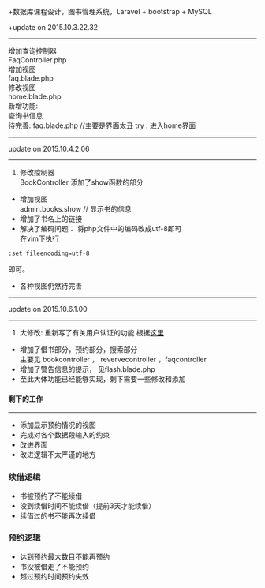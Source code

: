 +数据库课程设计，图书管理系统，Laravel + bootstrap + MySQL

+update on 2015.10.3.22.32

---
增加查询控制器  
FaqController.php  
增加视图  
faq.blade.php  
修改视图  
home.blade.php  
新增功能:  
查询书信息  
待完善: faq.blade.php //主要是界面太丑
try :  进入home界面

---

update on 2015.10.4.2.06

---
1. 修改控制器  
 BookController 添加了show函数的部分  
* 增加视图    
 admin.books.show // 显示书的信息  
* 增加了书名上的链接  
* 解决了编码问题： 将php文件中的编码改成utf-8即可  
在vim下执行
```
:set fileencoding=utf-8
```
即可。
* 各种视图仍然待完善

---
update on 2015.10.6.1.00

---

1. 大修改: 重新写了有关用户认证的功能
根据[这里](https://phphub.org/topics/804)
* 增加了借书部分，预约部分，搜索部分  
主要见 bookcontroller ， revervecontroller ，faqcontroller
* 增加了警告信息的提示， 见flash.blade.php
* 至此大体功能已经能够实现，剩下需要一些修改和添加  

#### 剩下的工作
---

* 添加显示预约情况的视图
* 完成对各个数据段输入的约束
* 改进界面
* 改进逻辑不太严谨的地方

### 续借逻辑
- 书被预约了不能续借
- 没到续借时间不能续借（提前3天才能续借）
- 续借过的书不能再次续借

### 预约逻辑
- 达到预约最大数目不能再预约
- 书没被借走了不能预约
- 超过预约时间预约失效
